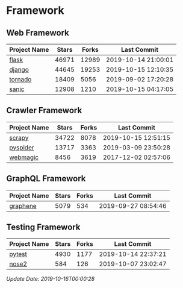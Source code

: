 # Framework

## Web Framework

| Project Name | Stars | Forks | Last Commit |
| ------------ | ----- | ----- | ----------- |
| [flask](https://github.com/pallets/flask) | 46971 | 12989 | 2019-10-14 21:00:01 |
| [django](https://github.com/django/django) | 44645 | 19253 | 2019-10-15 12:10:35 |
| [tornado](https://github.com/tornadoweb/tornado) | 18409 | 5056 | 2019-09-02 17:20:28 |
| [sanic](https://github.com/huge-success/sanic) | 12908 | 1210 | 2019-10-15 04:17:05 |

## Crawler Framework

| Project Name | Stars | Forks | Last Commit |
| ------------ | ----- | ----- | ----------- |
| [scrapy](https://github.com/scrapy/scrapy) | 34722 | 8078 | 2019-10-15 12:51:15 |
| [pyspider](https://github.com/binux/pyspider) | 13717 | 3363 | 2019-03-09 23:50:28 |
| [webmagic](https://github.com/code4craft/webmagic) | 8456 | 3619 | 2017-12-02 02:57:06 |

## GraphQL Framework

| Project Name | Stars | Forks | Last Commit |
| ------------ | ----- | ----- | ----------- |
| [graphene](https://github.com/graphql-python/graphene) | 5079 | 534 | 2019-09-27 08:54:46 |

## Testing Framework

| Project Name | Stars | Forks | Last Commit |
| ------------ | ----- | ----- | ----------- |
| [pytest](https://github.com/pytest-dev/pytest) | 4930 | 1177 | 2019-10-14 22:37:21 |
| [nose2](https://github.com/nose-devs/nose2) | 584 | 126 | 2019-10-07 23:02:47 |

*Update Date: 2019-10-16T00:00:28*